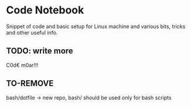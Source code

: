 # Code Notebook

Snippet of code and basic setup for Linux machine and various bits,
tricks and other useful info.

## TODO: write more

C0d€ m0ar!!!

## TO-REMOVE

bash/dotfile -> new repo, bash/ should be used only for bash scripts
